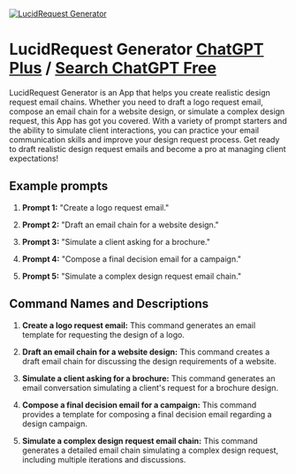 
[![LucidRequest Generator](https://files.oaiusercontent.com/file-NtApEaz5M1yb0eZtEhmFQSzp?se=2123-10-17T15%3A13%3A55Z&sp=r&sv=2021-08-06&sr=b&rscc=max-age%3D31536000%2C%20immutable&rscd=attachment%3B%20filename%3D230c1d16-22b1-43f7-9683-5cd1f811a171.png&sig=f9TUdS3/wS45PXbpVda4st7ivnBnhhuVFXgR%2BW%2BgaqY%3D)](https://chat.openai.com/g/g-qwHPQaYNA-lucidrequest-generator)

# LucidRequest Generator [ChatGPT Plus](https://chat.openai.com/g/g-qwHPQaYNA-lucidrequest-generator) / [Search ChatGPT Free](https://gptcall.net/index.html#/?search=LucidRequest%20Generator)

LucidRequest Generator is an App that helps you create realistic design request email chains. Whether you need to draft a logo request email, compose an email chain for a website design, or simulate a complex design request, this App has got you covered. With a variety of prompt starters and the ability to simulate client interactions, you can practice your email communication skills and improve your design request process. Get ready to draft realistic design request emails and become a pro at managing client expectations!

## Example prompts

1. **Prompt 1:** "Create a logo request email."

2. **Prompt 2:** "Draft an email chain for a website design."

3. **Prompt 3:** "Simulate a client asking for a brochure."

4. **Prompt 4:** "Compose a final decision email for a campaign."

5. **Prompt 5:** "Simulate a complex design request email chain."

## Command Names and Descriptions

1. **Create a logo request email:** This command generates an email template for requesting the design of a logo.

2. **Draft an email chain for a website design:** This command creates a draft email chain for discussing the design requirements of a website.

3. **Simulate a client asking for a brochure:** This command generates an email conversation simulating a client's request for a brochure design.

4. **Compose a final decision email for a campaign:** This command provides a template for composing a final decision email regarding a design campaign.

5. **Simulate a complex design request email chain:** This command generates a detailed email chain simulating a complex design request, including multiple iterations and discussions.


